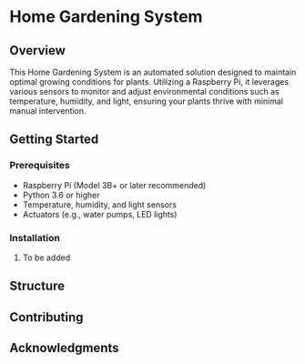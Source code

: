 # Home Gardening System

## Overview
This Home Gardening System is an automated solution designed to maintain optimal growing conditions for plants. Utilizing a Raspberry Pi, it leverages various sensors to monitor and adjust environmental conditions such as temperature, humidity, and light, ensuring your plants thrive with minimal manual intervention.

## Getting Started

### Prerequisites
- Raspberry Pi (Model 3B+ or later recommended)
- Python 3.6 or higher
- Temperature, humidity, and light sensors
- Actuators (e.g., water pumps, LED lights)

### Installation
1. To be added

## Structure

## Contributing

## Acknowledgments


